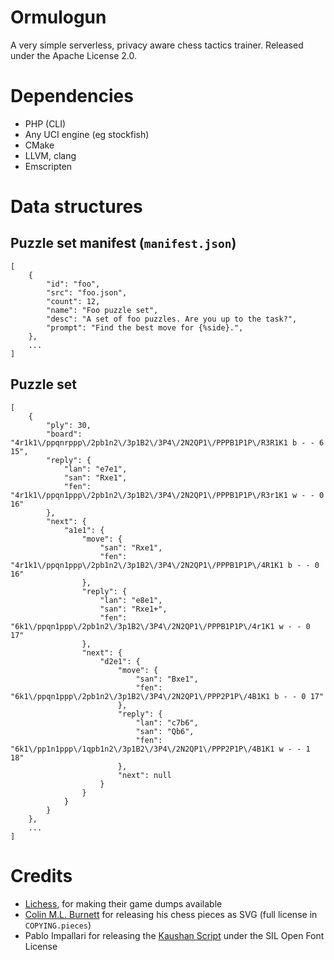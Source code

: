 Ormulogun
=========

A very simple serverless, privacy aware chess tactics
trainer. Released under the Apache License 2.0.

Dependencies
============

* PHP (CLI)
* Any UCI engine (eg stockfish)
* CMake
* LLVM, clang
* Emscripten

Data structures
===============

Puzzle set manifest (`manifest.json`)
-------------------------------------

~~~
[
	{
		"id": "foo",
		"src": "foo.json",
		"count": 12,
		"name": "Foo puzzle set",
		"desc": "A set of foo puzzles. Are you up to the task?",
		"prompt": "Find the best move for {%side}.",
	},
	...
]
~~~

Puzzle set
----------

~~~
[
    {
        "ply": 30,
        "board": "4r1k1\/ppqnrppp\/2pb1n2\/3p1B2\/3P4\/2N2QP1\/PPPB1P1P\/R3R1K1 b - - 6 15",
        "reply": {
            "lan": "e7e1",
            "san": "Rxe1",
            "fen": "4r1k1\/ppqn1ppp\/2pb1n2\/3p1B2\/3P4\/2N2QP1\/PPPB1P1P\/R3r1K1 w - - 0 16"
        },
        "next": {
            "a1e1": {
                "move": {
                    "san": "Rxe1",
                    "fen": "4r1k1\/ppqn1ppp\/2pb1n2\/3p1B2\/3P4\/2N2QP1\/PPPB1P1P\/4R1K1 b - - 0 16"
                },
                "reply": {
                    "lan": "e8e1",
                    "san": "Rxe1+",
                    "fen": "6k1\/ppqn1ppp\/2pb1n2\/3p1B2\/3P4\/2N2QP1\/PPPB1P1P\/4r1K1 w - - 0 17"
                },
                "next": {
                    "d2e1": {
                        "move": {
                            "san": "Bxe1",
                            "fen": "6k1\/ppqn1ppp\/2pb1n2\/3p1B2\/3P4\/2N2QP1\/PPP2P1P\/4B1K1 b - - 0 17"
                        },
                        "reply": {
                            "lan": "c7b6",
                            "san": "Qb6",
                            "fen": "6k1\/pp1n1ppp\/1qpb1n2\/3p1B2\/3P4\/2N2QP1\/PPP2P1P\/4B1K1 w - - 1 18"
                        },
                        "next": null
                    }
                }
            }
        }
    },
	...
]
~~~

Credits
=======

* [Lichess](https://lichess.org/), for making their game dumps available
* [Colin M.L. Burnett](https://en.wikipedia.org/wiki/User:Cburnett) for releasing his chess pieces as SVG (full license in `COPYING.pieces`)
* Pablo Impallari for releasing the [Kaushan Script](https://fontlibrary.org/en/font/kaushan-script) under the SIL Open Font License
